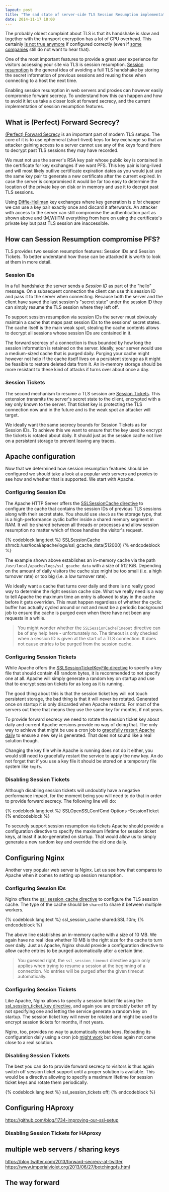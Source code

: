 ```yaml
---
layout: post
title: "The sad state of server-side TLS Session Resumption implementations"
date: 2014-11-17 18:00
---
```


The probably oldest complaint about TLS is that its handshake is slow and
together with the transport encryption has a lot of CPU overhead. This
certainly [is not true anymore](https://istlsfastyet.com/) if configured
correctly (even if [some companies](http://techblog.netflix.com/2014/10/message-security-layer-modern-take-on.html)
still do not want to hear that).

One of the most important features to provide a great user experience for
visitors accessing your site via TLS is session resumption.
[Session resumption](https://en.wikipedia.org/wiki/Transport_Layer_Security#Resumed_TLS_handshake)
is the general idea of avoiding a full TLS handshake by storing the secret
information of previous sessions and reusing those when connecting to a host
the next time.

Enabling session resumption in web servers and proxies can however easily
compromise forward secrecy. To understand how this can happen and how to avoid
it let us take a closer look at forward secrecy, and the current implementation
of session resumption features.

## What is (Perfect) Forward Secrecy?

[(Perfect) Forward Secrecy](https://en.wikipedia.org/wiki/Perfect_forward_secrecy)
is an important part of modern TLS setups. The core of it is to use ephemeral
(short-lived) keys for key exchange so that an attacker gaining access to a
server cannot use any of the keys found there to decrypt past TLS sessions they
may have recorded.

We must not use the server's RSA key pair whose public key is contained in the
certificate for key exchanges if we want PFS. This key pair is long-lived and
will most likely outlive certificate expiration dates as you would just use the
same key pair to generate a new certificate after the current expired. In case
the server is compromised it would be far too easy to determine the location of
the private key on disk or in memory and use it to decrypt past TLS sessions.

Using [Diffie-Hellman](https://en.wikipedia.org/wiki/Diffie%E2%80%93Hellman_key_exchange)
key exchanges where key generation is *a lot* cheaper we can use a key pair
exactly once and discard it afterwards. An attacker with access to the server
can still compromise the authentication part as shown above and {M,W}ITM
everything from here on using the certificate's private key but past TLS
session are inaccessible.

## How can Session Resumption compromise PFS?

TLS provides two session resumption features: Session IDs and Session Tickets.
To better understand how those can be attacked it is worth to look at them in
more detail.

### Session IDs

In a full handshake the server sends a *Session ID* as part of the "hello"
message. On a subsequent connection the client can use this session ID and
pass it to the server when connecting. Because both the server and the client
have saved the last session's "secret state" under the session ID they can
simply resume the TLS session where they left off.

To support session resumption via session IDs the server must obviously maintain
a cache that maps past session IDs to the sessions' secret states. The cache
itself is the main weak spot, stealing the cache contents allows to decrypt all
sessions whose session IDs are contained in it.

The forward secrecy of a connection is thus bounded by how long the session
information is retained on the server. Ideally, your server would use a
medium-sized cache that is purged daily. Purging your cache might however not
help if the cache itself lives on a persistent storage as it might be feasible
to restore deleted data from it. An in-memory storage should be more resistant
to these kind of attacks if turns over about once a day.

### Session Tickets

The second mechanism to resume a TLS session are
[Session Tickets](http://tools.ietf.org/html/rfc5077). This extension transmits
the server's secret state to the client, encrypted with a key only known to the
server. That ticket key is protecting the TLS connection now and in the future
and is the weak spot an attacker will target.

We ideally want the same secrecy bounds for Session Tickets as for Session IDs.
To achieve this we want to ensure that the key used to encrypt the tickets is
rotated about daily. It should just as the session cache not live on a
persistent storage to prevent leaving any traces.

## Apache configuration

Now that we determined how session resumption features should be configured we
should take a look at a popular web servers and proxies to see how and whether
that is supported. We start with Apache.

### Configuring Session IDs

The Apache HTTP Server offers the
[SSLSessionCache directive](http://httpd.apache.org/docs/trunk/mod/mod_ssl.html#sslsessioncache)
to configure the cache that contains the session IDs of previous TLS sessions
along with their secret state. You should use `shmcb` as the storage type, that is
a high-performance cyclic buffer inside a shared memory segment in RAM. It will
be shared between all threads or processes and allow session resumption no
matter which of those handles the visitor's request.

{% codeblock lang:text %}
SSLSessionCache shmcb:/usr/local/apache/logs/ssl_gcache_data(512000)
{% endcodeblock %}

The example shown above establishes an in-memory cache via the path
`/usr/local/apache/logs/ssl_gcache_data` with a size of 512 KiB. Depending on
the amount of daily visitors the cache size might be too small (i.e. a high
turnover rate) or too big (i.e. a low turnover rate).

We ideally want a cache that turns over daily and there is no really good way
to determine the right session cache size. What we really need is a way to tell
Apache the maximum time an entry is allowed to stay in the cache before it gets
overriden. This must happen regardless of whether the cyclic buffer has actually
cycled around or not and must be a periodic background job to ensure the cache
is purged even when there have not been any requests in a while.

> You might wonder whether the `SSLSessionCacheTimeout` directive can be of any
> help here - unfortunately no. The timeout is only checked when a session ID
> is given at the start of a TLS connection. It does not cause entries to be
> purged from the session cache.

### Configuring Session Tickets

While Apache offers the
[SSLSessionTicketKeyFile directive](http://httpd.apache.org/docs/trunk/mod/mod_ssl.html#sslsessionticketkeyfile)
to specify a key file that should contain 48 random bytes, it is recommended to
not specify one at all. Apache will simply generate a random key on startup and
use that to encrypt session tickets for as long as it is running.

The good thing about this is that the session ticket key will not touch
persistent storage, the bad thing is that it will never be rotated. Generated
once on startup it is only discarded when Apache restarts. For most of the
servers out there that means they use the same key for months, if not years.

To provide forward secrecy we need to rotate the session ticket key about daily
and current Apache versions provide no way of doing that. The only way to
achieve that might be use a cron job to
[gracefully restart Apache daily](http://mail-archives.apache.org/mod_mbox/httpd-dev/201309.mbox/%3C522339E0.2040005@opensslfoundation.com%3E)
to ensure a new key is generated. That does not sound like a real solution
though.

Changing the key file while Apache is running does not do it either, you would
still need to gracefully restart the service to apply the new key. An do not
forget that if you use a key file it should be stored on a temporary file
system like `tmpfs`.

### Disabling Session Tickets

Although disabling session tickets will undoubtly have a negative performance
impact, for the moment being you will need to do that in order to provide
forward secrecy. The following line will do:

{% codeblock lang:text %}
SSLOpenSSLConfCmd Options -SessionTicket
{% endcodeblock %}

To securely support session resumption via tickets Apache should provide a
configuration directive to specify the maximum lifetime for session ticket
keys, at least if auto-generated on startup. That would allow us to simply
generate a new random key and override the old one daily.

## Configuring Nginx

Another very popular web server is Nginx. Let us see how that compares to
Apache when it comes to setting up session resumption.

### Configuring Session IDs

Nginx offers the [ssl_session_cache directive](http://nginx.org/en/docs/http/ngx_http_ssl_module.html#ssl_session_cache)
to configure the TLS session cache. The type of the cache should be `shared` to
share it between multiple workers.

{% codeblock lang:text %}
ssl_session_cache shared:SSL:10m;
{% endcodeblock %}

The above line establishes an in-memory cache with a size of 10 MB. We again
have no real idea whether 10 MB is the right size for the cache to turn over
daily. Just as Apache, Nginx should provide a configuration directive to allow
cache entries to be purged automatically after a certain time.

> You guessed right, the `ssl_session_timeout` directive again only applies
> when trying to resume a session at the beginning of a connection. No entries
> will be purged after the given timeout automatically.

### Configuring Session Tickets

Like Apache, Nginx allows to specify a session ticket file using the
[ssl_session_ticket_key directive](http://nginx.org/en/docs/http/ngx_http_ssl_module.html#ssl_session_ticket_key),
and again you are probably better off by not specifying one and letting the
service generate a random key on startup. The session ticket key will never be
rotated and might be used to encrypt session tickets for months, if not years.

Nginx, too, provides no way to automatically rotate keys. Reloading its
configuration daily using a cron job [might work](http://forum.nginx.org/read.php?2,229538,230872#msg-230872)
but does again not come close to a real solution.

### Disabling Session Tickets

The best you can do to provide forward secrecy to visitors is thus again switch
off session ticket support until a proper solution is available. This would be
a directive allowing to specify a maximum lifetime for session ticket keys
and rotate them periodically.

{% codeblock lang:text %}
ssl_session_tickets off;
{% endcodeblock %}

## Configuring HAproxy

https://github.com/blog/1734-improving-our-ssl-setup

### Disabling Session Tickets for HAproxy

## multiple web servers / sharing keys

https://blog.twitter.com/2013/forward-secrecy-at-twitter
https://www.imperialviolet.org/2013/06/27/botchingpfs.html

## The way forward
